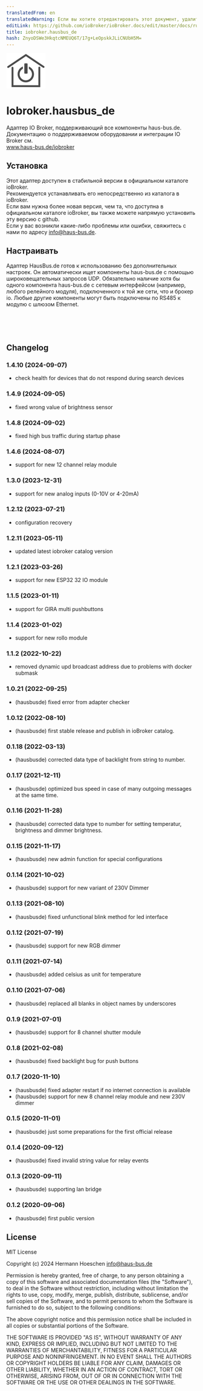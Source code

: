 ```yaml
---
translatedFrom: en
translatedWarning: Если вы хотите отредактировать этот документ, удалите поле «translationFrom», в противном случае этот документ будет снова автоматически переведен
editLink: https://github.com/ioBroker/ioBroker.docs/edit/master/docs/ru/adapterref/iobroker.hausbus_de/README.md
title: iobroker.hausbus_de
hash: ZnyoDSWe3HkqtcNMEUQ6T/17g+LeOpskkJLiCNUbH5M=
---
```

![Логотип](../../../en/adapterref/iobroker.hausbus_de/admin/hausbusde.png)

# Iobroker.hausbus_de
Адаптер IO Broker, поддерживающий все компоненты haus-bus.de.<br> Документацию о поддерживаемом оборудовании и интеграции IO Broker см.<br> www.haus-bus.de/iobroker

## Установка<a name="installation"></a>
Этот адаптер доступен в стабильной версии в официальном каталоге ioBroker.<br> Рекомендуется устанавливать его непосредственно из каталога в ioBroker.<br> Если вам нужна более новая версия, чем та, что доступна в официальном каталоге ioBroker, вы также можете напрямую установить эту версию с github.<br> Если у вас возникли какие-либо проблемы или ошибки, свяжитесь с нами по адресу info@haus-bus.de.<br>

## Настраивать
Адаптер HausBus.de готов к использованию без дополнительных настроек. Он автоматически ищет компоненты haus-bus.de с помощью широковещательных запросов UDP. Обязательно наличие хотя бы одного компонента haus-bus.de с сетевым интерфейсом (например, любого релейного модуля), подключенного к той же сети, что и брокер io. Любые другие компоненты могут быть подключены по RS485 к модулю с шлюзом Ethernet.

<br> <br> <br>

## Changelog
### 1.4.10 (2024-09-07)
* check health for devices that do not respond during search devices

### 1.4.9 (2024-09-05)
* fixed wrong value of brightness sensor

### 1.4.8 (2024-09-02)
* fixed high bus traffic during startup phase

### 1.4.6 (2024-08-07)
* support for new 12 channel relay module

### 1.3.0 (2023-12-31) 
* support for new analog inputs (0-10V or 4-20mA)

### 1.2.12 (2023-07-21) 
* configuration recovery

### 1.2.11 (2023-05-11) 
* updated latest iobroker catalog version

### 1.2.1 (2023-03-26)
* support for new ESP32 32 IO module

### 1.1.5 (2023-01-11)
* support for GIRA multi pushbuttons

### 1.1.4 (2023-01-02)
* support for new rollo module

### 1.1.2 (2022-10-22)
* removed dynamic upd broadcast address due to problems with docker submask

### 1.0.21 (2022-09-25)
* (hausbusde) fixed error from adapter checker

### 1.0.12 (2022-08-10)
* (hausbusde) first stable release and publish in ioBroker catalog.

### 0.1.18 (2022-03-13) 
* (hausbusde) corrected data type of backlight from string to number.

### 0.1.17 (2021-12-11) 
* (hausbusde) optimized bus speed in case of many outgoing messages at the same time.

### 0.1.16 (2021-11-28) 
* (hausbusde) corrected data type to number for setting temperatur, brightness and dimmer brightness.

### 0.1.15 (2021-11-17) 
* (hausbusde) new admin function for special configurations

### 0.1.14 (2021-10-02) 
* (hausbusde) support for new variant of 230V Dimmer

### 0.1.13 (2021-08-10) 
* (hausbusde) fixed unfunctional blink method for led interface

### 0.1.12 (2021-07-19) 
* (hausbusde) support for new RGB dimmer

### 0.1.11 (2021-07-14)
* (hausbusde) added celsius as unit for temperature

### 0.1.10 (2021-07-06)
* (hausbusde) replaced all blanks in object names by underscores

### 0.1.9 (2021-07-01)
* (hausbusde) support for 8 channel shutter module

### 0.1.8 (2021-02-08)
* (hausbusde) fixed backlight bug for push buttons

### 0.1.7 (2020-11-10)
* (hausbusde) fixed adapter restart if no internet connection is available
* (hausbusde) support for new 8 channel relay module and new 230V dimmer

### 0.1.5 (2020-11-01)
* (hausbusde) just some preparations for the first official release

### 0.1.4 (2020-09-12)
* (hausbusde) fixed invalid string value for relay events

### 0.1.3 (2020-09-11)
* (hausbusde) supporting lan bridge

### 0.1.2 (2020-09-06)
* (hausbusde) first public version

## License
MIT License

Copyright (c) 2024 Hermann Hoeschen <info@haus-bus.de>

Permission is hereby granted, free of charge, to any person obtaining a copy
of this software and associated documentation files (the "Software"), to deal
in the Software without restriction, including without limitation the rights
to use, copy, modify, merge, publish, distribute, sublicense, and/or sell
copies of the Software, and to permit persons to whom the Software is
furnished to do so, subject to the following conditions:

The above copyright notice and this permission notice shall be included in all
copies or substantial portions of the Software.

THE SOFTWARE IS PROVIDED "AS IS", WITHOUT WARRANTY OF ANY KIND, EXPRESS OR
IMPLIED, INCLUDING BUT NOT LIMITED TO THE WARRANTIES OF MERCHANTABILITY,
FITNESS FOR A PARTICULAR PURPOSE AND NONINFRINGEMENT. IN NO EVENT SHALL THE
AUTHORS OR COPYRIGHT HOLDERS BE LIABLE FOR ANY CLAIM, DAMAGES OR OTHER
LIABILITY, WHETHER IN AN ACTION OF CONTRACT, TORT OR OTHERWISE, ARISING FROM,
OUT OF OR IN CONNECTION WITH THE SOFTWARE OR THE USE OR OTHER DEALINGS IN THE
SOFTWARE.